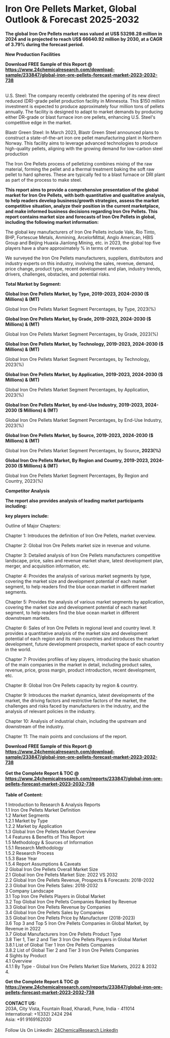 <h1>Iron Ore Pellets Market, Global Outlook &amp; Forecast 2025-2032</h1><p><strong>The global Iron Ore Pellets market was valued at US$ 53298.28 million in 2024 and is projected to reach US$ 66640.92 million by 2030, at a CAGR of 3.79% during the forecast period. </strong></p><p>
</p><p><strong>New Production Facilities</strong></p><div><b>Download FREE Sample of this Report @ 
            <a href="https://www.24chemicalresearch.com/download-sample/233847/global-iron-ore-pellets-forecast-market-2023-2032-738">
            https://www.24chemicalresearch.com/download-sample/233847/global-iron-ore-pellets-forecast-market-2023-2032-738</a></b></div><br><p>
</p><p>U.S. Steel: The company recently celebrated the opening of its new direct reduced (DR)-grade pellet production facility in Minnesota. This $150 million investment is expected to produce approximately four million tons of pellets annually. The facility is designed to adapt to market demands by producing either DR-grade or blast furnace iron ore pellets, enhancing U.S. Steel's competitive edge in the market.</p><p>
</p><p>Blastr Green Steel: In March 2023, Blastr Green Steel announced plans to construct a state-of-the-art iron ore pellet manufacturing plant in Northern Norway. This facility aims to leverage advanced technologies to produce high-quality pellets, aligning with the growing demand for low-carbon steel production</p><p>
</p><p>The Iron Ore Pellets process of pelletizing combines mixing of the raw material, forming the pellet and a thermal treatment baking the soft raw pellet to hard spheres. These are typically fed to a blast furnace or DRI plant as part of the process to make steel.</p><p>
</p><p><strong>This report aims to provide a comprehensive presentation of the global market for Iron Ore Pellets, with both quantitative and qualitative analysis, to help readers develop business/growth strategies, assess the market competitive situation, analyze their position in the current marketplace, and make informed business decisions regarding Iron Ore Pellets. This report contains market size and forecasts of Iron Ore Pellets in global, including the following market information:</strong></p><p>
</p><p>
</p><p>The global key manufacturers of Iron Ore Pellets include Vale, Rio Tinto, BHP, Fortescue Metals, Anmining, ArcelorMittal, Anglo American, HBIS Group and Beijing Huaxia Jianlong Mining, etc. in 2023, the global top five players have a share approximately % in terms of revenue.</p><p>
We surveyed the Iron Ore Pellets manufacturers, suppliers, distributors and industry experts on this industry, involving the sales, revenue, demand, price change, product type, recent development and plan, industry trends, drivers, challenges, obstacles, and potential risks.</p><p>
<strong>Total Market by Segment:</strong></p><p>
</p><p><strong>Global Iron Ore Pellets Market, by Type, 2019-2023, 2024-2030 ($ Millions) &amp; (MT)</strong></p><p>
Global Iron Ore Pellets Market Segment Percentages, by Type, 2023(%)</p><p>
</p><p>
</p><p><strong>Global Iron Ore Pellets Market, by Grade, 2019-2023, 2024-2030 ($ Millions) &amp; (MT)</strong></p><p>
Global Iron Ore Pellets Market Segment Percentages, by Grade, 2023(%)</p><p>
</p><p>
</p><p><strong>Global Iron Ore Pellets Market, by Technology, 2019-2023, 2024-2030 ($ Millions) &amp; (MT)</strong></p><p>
Global Iron Ore Pellets Market Segment Percentages, by Technology, 2023(%)</p><p>
</p><p>
</p><p>
</p><p><strong>Global Iron Ore Pellets Market, by Application, 2019-2023, 2024-2030 ($ Millions) &amp; (MT)</strong></p><p>
Global Iron Ore Pellets Market Segment Percentages, by Application, 2023(%)</p><p>
</p><p>
</p><p><strong>Global Iron Ore Pellets Market, by end-Use Industry, 2019-2023, 2024-2030 ($ Millions) &amp; (MT)</strong></p><p>
Global Iron Ore Pellets Market Segment Percentages, by End-Use Industry, 2023(%)</p><p>
</p><p>
</p><p><strong>Global Iron Ore Pellets Market, by Source, 2019-2023, 2024-2030 ($ Millions) &amp; (MT)</strong></p><p>
Global Iron Ore Pellets Market Segment Percentages, by Source<strong>, 2023(%)</strong></p><p>
</p><p>
</p><p>
</p><p><strong>Global Iron Ore Pellets Market, By Region and Country, 2019-2023, 2024-2030 ($ Millions) &amp; (MT)</strong></p><p>
Global Iron Ore Pellets Market Segment Percentages, By Region and Country, 2023(%)</p><p>
</p><p>
<strong>Competitor Analysis</strong></p><p>
</p><p><strong>The report also provides analysis of leading market participants including:</strong></p><p>
</p><p>
<strong>key players include:</strong></p><p>
</p><p>
</p><p>Outline of Major Chapters:</p><p>
Chapter 1: Introduces the definition of Iron Ore Pellets, market overview.</p><p>
Chapter 2: Global Iron Ore Pellets market size in revenue and volume.</p><p>
Chapter 3: Detailed analysis of Iron Ore Pellets manufacturers competitive landscape, price, sales and revenue market share, latest development plan, merger, and acquisition information, etc.</p><p>
Chapter 4: Provides the analysis of various market segments by type, covering the market size and development potential of each market segment, to help readers find the blue ocean market in different market segments.</p><p>
Chapter 5: Provides the analysis of various market segments by application, covering the market size and development potential of each market segment, to help readers find the blue ocean market in different downstream markets.</p><p>
Chapter 6: Sales of Iron Ore Pellets in regional level and country level. It provides a quantitative analysis of the market size and development potential of each region and its main countries and introduces the market development, future development prospects, market space of each country in the world.</p><p>
Chapter 7: Provides profiles of key players, introducing the basic situation of the main companies in the market in detail, including product sales, revenue, price, gross margin, product introduction, recent development, etc.</p><p>
Chapter 8: Global Iron Ore Pellets capacity by region &amp; country.</p><p>
Chapter 9: Introduces the market dynamics, latest developments of the market, the driving factors and restrictive factors of the market, the challenges and risks faced by manufacturers in the industry, and the analysis of relevant policies in the industry.</p><p>
Chapter 10: Analysis of industrial chain, including the upstream and downstream of the industry.</p><p>
Chapter 11: The main points and conclusions of the report.</p><div><b>Download FREE Sample of this Report @ 
            <a href="https://www.24chemicalresearch.com/download-sample/233847/global-iron-ore-pellets-forecast-market-2023-2032-738">
            https://www.24chemicalresearch.com/download-sample/233847/global-iron-ore-pellets-forecast-market-2023-2032-738</a></b></div><br><div><b>Get the Complete Report & TOC @ 
            <a href="https://www.24chemicalresearch.com/reports/233847/global-iron-ore-pellets-forecast-market-2023-2032-738">
            https://www.24chemicalresearch.com/reports/233847/global-iron-ore-pellets-forecast-market-2023-2032-738</a></b></div><br>
            <b>Table of Content:</b><p>1 Introduction to Research & Analysis Reports<br />
    1.1 Iron Ore Pellets Market Definition<br />
    1.2 Market Segments<br />
        1.2.1 Market by Type<br />
        1.2.2 Market by Application<br />
    1.3 Global Iron Ore Pellets Market Overview<br />
    1.4 Features & Benefits of This Report<br />
    1.5 Methodology & Sources of Information<br />
        1.5.1 Research Methodology<br />
        1.5.2 Research Process<br />
        1.5.3 Base Year<br />
        1.5.4 Report Assumptions & Caveats<br />
2 Global Iron Ore Pellets Overall Market Size<br />
    2.1 Global Iron Ore Pellets Market Size: 2022 VS 2032<br />
    2.2 Global Iron Ore Pellets Revenue, Prospects & Forecasts: 2018-2032<br />
    2.3 Global Iron Ore Pellets Sales: 2018-2032<br />
3 Company Landscape<br />
    3.1 Top Iron Ore Pellets Players in Global Market<br />
    3.2 Top Global Iron Ore Pellets Companies Ranked by Revenue<br />
    3.3 Global Iron Ore Pellets Revenue by Companies<br />
    3.4 Global Iron Ore Pellets Sales by Companies<br />
    3.5 Global Iron Ore Pellets Price by Manufacturer (2018-2023)<br />
    3.6 Top 3 and Top 5 Iron Ore Pellets Companies in Global Market, by Revenue in 2022<br />
    3.7 Global Manufacturers Iron Ore Pellets Product Type<br />
    3.8 Tier 1, Tier 2 and Tier 3 Iron Ore Pellets Players in Global Market<br />
        3.8.1 List of Global Tier 1 Iron Ore Pellets Companies<br />
        3.8.2 List of Global Tier 2 and Tier 3 Iron Ore Pellets Companies<br />
4 Sights by Product<br />
    4.1 Overview<br />
        4.1.1 By Type - Global Iron Ore Pellets Market Size Markets, 2022 & 2032<br />
        4.</p><div><b>Get the Complete Report & TOC @ 
            <a href="https://www.24chemicalresearch.com/reports/233847/global-iron-ore-pellets-forecast-market-2023-2032-738">
            https://www.24chemicalresearch.com/reports/233847/global-iron-ore-pellets-forecast-market-2023-2032-738</a></b></div><br><b>CONTACT US:</b><br>
            203A, City Vista, Fountain Road, Kharadi, Pune, India - 411014<br>
            International: +1(332) 2424 294<br>
            Asia: +91 9169162030 <br><br>
            Follow Us On LinkedIn: <a href="https://www.linkedin.com/company/24chemicalresearch/">24ChemicalResearch LinkedIn</a>